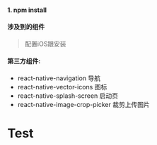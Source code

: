 #### 1. npm install 


#### 涉及到的组件

> 配置iOS跟安装

#### 第三方组件: 
- react-native-navigation 导航
- react-native-vector-icons  图标
- react-native-splash-screen 启动页
- react-native-image-crop-picker 裁剪上传图片


# Test
